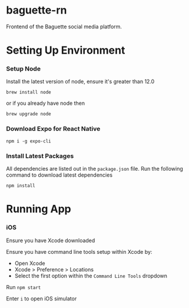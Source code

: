 # baguette-rn
Frontend of the Baguette social media platform.



# Setting Up Environment

### Setup Node

Install the latest version of node, ensure it's greater than 12.0

`brew install node` 

or if you already have node then

`brew upgrade node`


### Download Expo for React Native

`npm i -g expo-cli`


### Install Latest Packages

All dependencies are listed out in the `package.json` file. Run the following command to download latest dependencies

`npm install`

# Running App

### iOS 

Ensure you have Xcode downloaded 

Ensure you have command line tools setup within Xcode by:
- Open Xcode
- Xcode > Preference > Locations
- Select the first option within the `Command Line Tools` dropdown

Run `npm start` <br/>

Enter `i` to open iOS simulator

